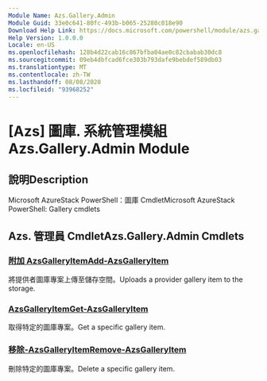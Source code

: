 ```yaml
---
Module Name: Azs.Gallery.Admin
Module Guid: 33e0c641-80fc-493b-b065-25280c018e90
Download Help Link: https://docs.microsoft.com/powershell/module/azs.gallery.admin
Help Version: 1.0.0.0
Locale: en-US
ms.openlocfilehash: 128b4d22cab16c867bfba04ae0c82cbabab30dc8
ms.sourcegitcommit: 09eb4dbfcad6fce303b793dafe9bebdef589db03
ms.translationtype: MT
ms.contentlocale: zh-TW
ms.lasthandoff: 08/08/2020
ms.locfileid: "93968252"
---
```

# <span data-ttu-id="f2111-101">[Azs] 圖庫. 系統管理模組</span><span class="sxs-lookup"><span data-stu-id="f2111-101">Azs.Gallery.Admin Module</span></span>
## <span data-ttu-id="f2111-102">說明</span><span class="sxs-lookup"><span data-stu-id="f2111-102">Description</span></span>
<span data-ttu-id="f2111-103">Microsoft AzureStack PowerShell：圖庫 Cmdlet</span><span class="sxs-lookup"><span data-stu-id="f2111-103">Microsoft AzureStack PowerShell: Gallery cmdlets</span></span>

## <span data-ttu-id="f2111-104">Azs. 管理員 Cmdlet</span><span class="sxs-lookup"><span data-stu-id="f2111-104">Azs.Gallery.Admin Cmdlets</span></span>
### [<span data-ttu-id="f2111-105">附加 AzsGalleryItem</span><span class="sxs-lookup"><span data-stu-id="f2111-105">Add-AzsGalleryItem</span></span>](Add-AzsGalleryItem.md)
<span data-ttu-id="f2111-106">將提供者圖庫專案上傳至儲存空間。</span><span class="sxs-lookup"><span data-stu-id="f2111-106">Uploads a provider gallery item to the storage.</span></span>

### [<span data-ttu-id="f2111-107">AzsGalleryItem</span><span class="sxs-lookup"><span data-stu-id="f2111-107">Get-AzsGalleryItem</span></span>](Get-AzsGalleryItem.md)
<span data-ttu-id="f2111-108">取得特定的圖庫專案。</span><span class="sxs-lookup"><span data-stu-id="f2111-108">Get a specific gallery item.</span></span>

### [<span data-ttu-id="f2111-109">移除-AzsGalleryItem</span><span class="sxs-lookup"><span data-stu-id="f2111-109">Remove-AzsGalleryItem</span></span>](Remove-AzsGalleryItem.md)
<span data-ttu-id="f2111-110">刪除特定的圖庫專案。</span><span class="sxs-lookup"><span data-stu-id="f2111-110">Delete a specific gallery item.</span></span>

